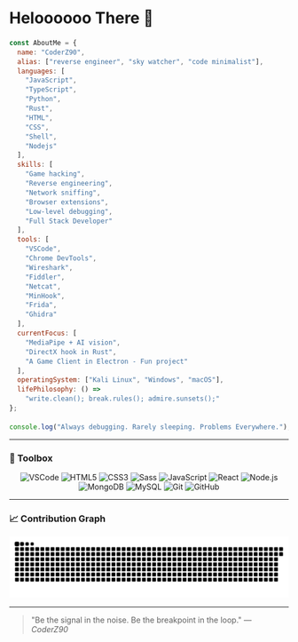 # Heloooooo There 👋

```js
const AboutMe = {
  name: "CoderZ90",
  alias: ["reverse engineer", "sky watcher", "code minimalist"],
  languages: [
    "JavaScript",
    "TypeScript",
    "Python",
    "Rust",
    "HTML",
    "CSS",
    "Shell",
    "Nodejs"
  ],
  skills: [
    "Game hacking",
    "Reverse engineering",
    "Network sniffing",
    "Browser extensions",
    "Low-level debugging",
    "Full Stack Developer"
  ],
  tools: [
    "VSCode",
    "Chrome DevTools",
    "Wireshark",
    "Fiddler",
    "Netcat",
    "MinHook",
    "Frida",
    "Ghidra"
  ],
  currentFocus: [
    "MediaPipe + AI vision",
    "DirectX hook in Rust",
    "A Game Client in Electron - Fun project"
  ],
  operatingSystem: ["Kali Linux", "Windows", "macOS"],
  lifePhilosophy: () => 
    "write.clean(); break.rules(); admire.sunsets();"
};

console.log("Always debugging. Rarely sleeping. Problems Everywhere.");
```

---

### 🧰 Toolbox
<div align="center">

<img alt="VSCode" title="VSCode" width="40" src="https://cdn.jsdelivr.net/gh/devicons/devicon/icons/vscode/vscode-original.svg"/>
<img alt="HTML5" title="HTML5" width="40" src="https://cdn.jsdelivr.net/gh/devicons/devicon/icons/html5/html5-original.svg"/>
<img alt="CSS3" title="CSS3" width="40" src="https://cdn.jsdelivr.net/gh/devicons/devicon/icons/css3/css3-original.svg"/>
<img alt="Sass" title="Sass" width="40" src="https://cdn.jsdelivr.net/gh/devicons/devicon/icons/sass/sass-original.svg"/>
<img alt="JavaScript" title="JavaScript" width="40" src="https://cdn.jsdelivr.net/gh/devicons/devicon/icons/javascript/javascript-original.svg"/>
<img alt="React" title="React" width="40" src="https://cdn.jsdelivr.net/gh/devicons/devicon/icons/react/react-original.svg"/>
<img alt="Node.js" title="Node.js" width="40" src="https://cdn.jsdelivr.net/gh/devicons/devicon/icons/nodejs/nodejs-original.svg"/>
<img alt="MongoDB" title="MongoDB" width="40" src="https://cdn.jsdelivr.net/gh/devicons/devicon/icons/mongodb/mongodb-original.svg"/>
<img alt="MySQL" title="MySQL" width="40" src="https://cdn.jsdelivr.net/gh/devicons/devicon/icons/mysql/mysql-original.svg"/>
<img alt="Git" title="Git" width="40" src="https://cdn.jsdelivr.net/gh/devicons/devicon/icons/git/git-original.svg"/>
<img alt="GitHub" title="GitHub" width="40" src="https://user-images.githubusercontent.com/3369400/139447912-e0f43f33-6d9f-45f8-be46-2df5bbc91289.png"/>

</div>

---

### 📈 Contribution Graph
<p align="center">
  <picture>
    <source media="(prefers-color-scheme: dark)" srcset="https://raw.githubusercontent.com/CoderZ90/CoderZ90/refs/heads/main/download.svg">
    <source media="(prefers-color-scheme: light)" srcset="https://raw.githubusercontent.com/CoderZ90/CoderZ90/refs/heads/main/download.svg">
    <img alt="github contribution grid snake animation" src="https://raw.githubusercontent.com/CoderZ90/CoderZ90/refs/heads/main/download.svg">
  </picture>
</p>

---

> "Be the signal in the noise. Be the breakpoint in the loop." 
> — *CoderZ90*
